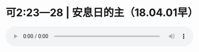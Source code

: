 # 可2:23—28 | 安息日的主（18.04.01早）

<audio style="width: 100%;" preload="false" controls controlslist="nodownload"><source src="//file.simai.life/audio/mp3/old/23722.mp3" type="audio/mpeg">Your browser does not support the audio element.</audio>


